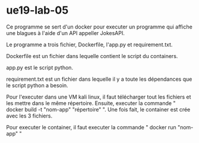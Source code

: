 # ue19-lab-05

Ce programme se sert d'un docker pour executer un programme qui affiche une blagues à l'aide d'un API appeller JokesAPI.

Le programme a trois fichier, Dockerfile, l'app.py et requirement.txt.

Dockerfile est un fichier dans lequelle contient le script du containers.

app.py est le script python.

requirement.txt est un fichier dans lequelle il y a toute les dépendances que le script python a besoin.

Pour l'executer dans une VM kali linux, il faut télécharger tout les fichiers et les mettre dans le même répertoire. Ensuite, executer la commande " docker build -t "nom-app" "répertoire" ".
Une fois fait, le container est crée avec les 3 fichiers. 

Pour executer le container, il faut executer la commande " docker run "nom-app" "
